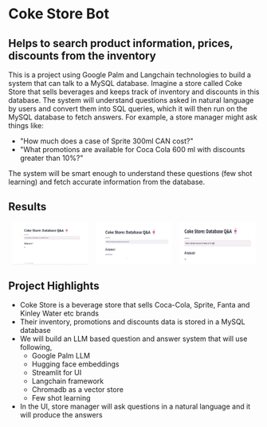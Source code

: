 # Coke Store Bot
## Helps to search product information, prices, discounts from the inventory

This is a project using Google Palm and Langchain technologies to build a system that can talk to a MySQL database. Imagine a store called Coke Store that sells beverages and keeps track of inventory and discounts in this database. The system will understand questions asked in natural language by users and convert them into SQL queries, which it will then run on the MySQL database to fetch answers. For example, a store manager might ask things like:

- "How much does a case of Sprite 300ml CAN cost?"
- "What promotions are available for Coca Cola 600 ml with discounts greater than 10%?"
  
The system will be smart enough to understand these questions (few shot learning) and fetch accurate information from the database.

## Results
<div style="display: flex; justify-content: space-around;">
    <img src="https://github.com/RogerSujay56/cokestore_llmbot/blob/main/success1.png" alt="Image 1" style="width: 30%;">
    <img src="https://github.com/RogerSujay56/cokestore_llmbot/blob/main/success2.png" alt="Image 2" style="width: 30%;">
    <img src="https://github.com/RogerSujay56/cokestore_llmbot/blob/main/success3.png" alt="Image 3" style="width: 30%;">
</div>


## Project Highlights

- Coke Store is a beverage store that sells Coca-Cola, Sprite, Fanta and Kinley Water etc brands 
- Their inventory, promotions and discounts data is stored in a MySQL database
- We will build an LLM based question and answer system that will use following,
  - Google Palm LLM
  - Hugging face embeddings
  - Streamlit for UI
  - Langchain framework
  - Chromadb as a vector store
  - Few shot learning
- In the UI, store manager will ask questions in a natural language and it will produce the answers
